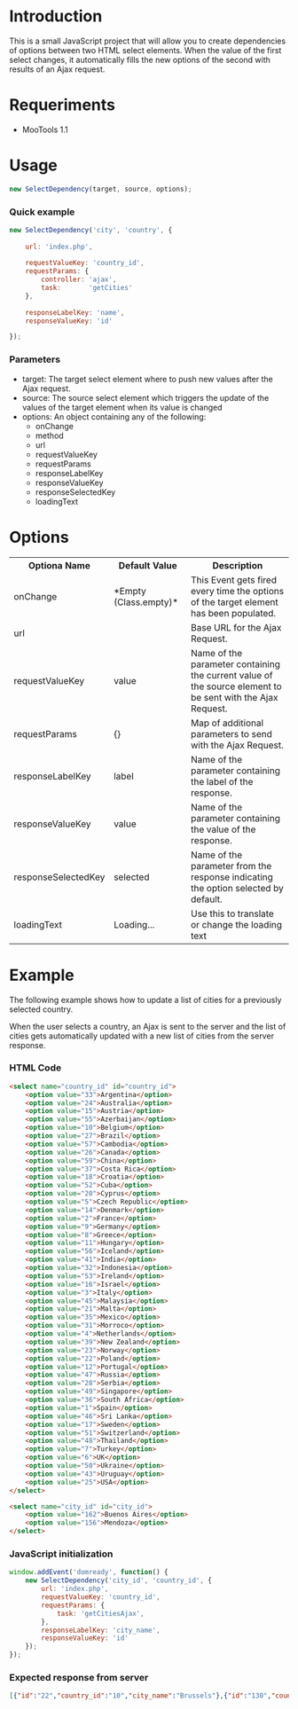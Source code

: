 # Introduction
This is a small JavaScript project that will allow you to create dependencies of options between two HTML select elements. When the value of the first select changes, it automatically fills the new options of the second with results of an Ajax request.

# Requeriments
* MooTools 1.1

# Usage
```javascript
new SelectDependency(target, source, options);
```

### Quick example
```javascript
new SelectDependency('city', 'country', {
	
	url: 'index.php',
	
	requestValueKey: 'country_id',
	requestParams: {
		controller: 'ajax',
		task:       'getCities'
	},
	
	responseLabelKey: 'name',
	responseValueKey: 'id'

});
```

### Parameters
* target: The target select element where to push new values after the Ajax request.
* source: The source select element which triggers the update of the values of the target element when its value is changed
* options: An object containing any of the following:
	* onChange
	* method
	* url
	* requestValueKey
	* requestParams
	* responseLabelKey
	* responseValueKey
	* responseSelectedKey
	* loadingText

# Options
<table>
	<tr>
		<th>Optiona Name</th>
		<th>Default Value</th>
		<th>Description</th>
	</tr>
	<tr>
		<td>onChange</td>
		<td>*Empty (Class.empty)*</td>
		<td>This Event gets fired every time the options of the target element has been populated.</td>
	</tr>
	<tr>
		<td>url</td>
		<td></td>
		<td>Base URL for the Ajax Request.</td>
	</tr>
	<tr>
		<td>requestValueKey</td>
		<td>value</td>
		<td>Name of the parameter containing the current value of the source element to be sent with the Ajax Request.</td>
	</tr>
	<tr>
		<td>requestParams</td>
		<td>{}</td>
		<td>Map of additional parameters to send with the Ajax Request.</td>
	</tr>
	<tr>
		<td>responseLabelKey</td>
		<td>label</td>
		<td>Name of the parameter containing the label of the response.</td>
	</tr>
	<tr>
		<td>responseValueKey</td>
		<td>value</td>
		<td>Name of the parameter containing the value of the response.</td>
	</tr>
	<tr>
		<td>responseSelectedKey</td>
		<td>selected</td>
		<td>Name of the parameter from the response indicating the option selected by default.</td>
	</tr>
	<tr>
		<td>loadingText</td>
		<td>Loading...</td>
		<td>Use this to translate or change the loading text</td>
	</tr>
</table>

# Example

The following example shows how to update a list of cities for a previously selected country.

When the user selects a country, an Ajax is sent to the server and the list of cities gets automatically updated with a new list of cities from the server response.

### HTML Code
```html
<select name="country_id" id="country_id">
	<option value="33">Argentina</option>
	<option value="24">Australia</option>
	<option value="15">Austria</option>
	<option value="55">Azerbaijan</option>
	<option value="10">Belgium</option>
	<option value="27">Brazil</option>
	<option value="57">Cambodia</option>
	<option value="26">Canada</option>
	<option value="59">China</option>
	<option value="37">Costa Rica</option>
	<option value="18">Croatia</option>
	<option value="52">Cuba</option>
	<option value="20">Cyprus</option>
	<option value="5">Czech Republic</option>
	<option value="14">Denmark</option>
	<option value="2">France</option>
	<option value="9">Germany</option>
	<option value="8">Greece</option>
	<option value="11">Hungary</option>
	<option value="56">Iceland</option>
	<option value="41">India</option>
	<option value="32">Indonesia</option>
	<option value="53">Ireland</option>
	<option value="16">Israel</option>
	<option value="3">Italy</option>
	<option value="45">Malaysia</option>
	<option value="21">Malta</option>
	<option value="35">Mexico</option>
	<option value="31">Morroco</option>
	<option value="4">Netherlands</option>
	<option value="39">New Zealand</option>
	<option value="23">Norway</option>
	<option value="22">Poland</option>
	<option value="12">Portugal</option>
	<option value="47">Russia</option>
	<option value="28">Serbia</option>
	<option value="49">Singapore</option>
	<option value="36">South Africa</option>
	<option value="1">Spain</option>
	<option value="46">Sri Lanka</option>
	<option value="17">Sweden</option>
	<option value="51">Switzerland</option>
	<option value="48">Thailand</option>
	<option value="7">Turkey</option>
	<option value="6">UK</option>
	<option value="50">Ukraine</option>
	<option value="43">Uruguay</option>
	<option value="25">USA</option>
</select>

<select name="city_id" id="city_id">
	<option value="162">Buenos Aires</option>
	<option value="156">Mendoza</option>
</select>
```

### JavaScript initialization
```javascript
window.addEvent('domready', function() {
	new SelectDependency('city_id', 'country_id', {
		url: 'index.php',
		requestValueKey: 'country_id',
		requestParams: {
			task: 'getCitiesAjax',
		},
		responseLabelKey: 'city_name',
		responseValueKey: 'id'
	});
});
```

### Expected response from server
```json
[{"id":"22","country_id":"10","city_name":"Brussels"},{"id":"130","country_id":"10","city_name":"Gent"}]
```
